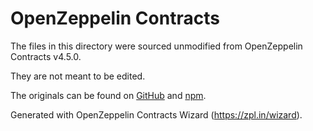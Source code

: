 # OpenZeppelin Contracts

The files in this directory were sourced unmodified from OpenZeppelin Contracts v4.5.0.

They are not meant to be edited.

The originals can be found on [GitHub] and [npm].

[GitHub]: https://github.com/OpenZeppelin/openzeppelin-contracts/tree/v4.5.0
[npm]: https://www.npmjs.com/package/@openzeppelin/contracts/v/4.5.0

Generated with OpenZeppelin Contracts Wizard (https://zpl.in/wizard).
